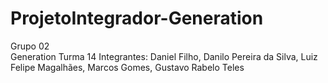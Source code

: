 # ProjetoIntegrador-Generation

Grupo 02 <br/> Generation Turma 14
Integrantes: Daniel Filho, Danilo Pereira da Silva, Luiz Felipe Magalhães, Marcos Gomes, Gustavo Rabelo Teles

